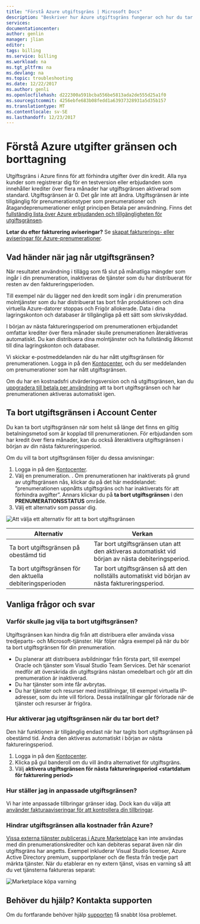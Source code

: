 ```yaml
---
title: "Förstå Azure utgiftsgräns | Microsoft Docs"
description: "Beskriver hur Azure utgiftsgräns fungerar och hur du tar bort det."
services: 
documentationcenter: 
author: genlin
manager: jlian
editor: 
tags: billing
ms.service: billing
ms.workload: na
ms.tgt_pltfrm: na
ms.devlang: na
ms.topic: troubleshooting
ms.date: 12/22/2017
ms.author: genli
ms.openlocfilehash: d222300a591bcba556be5813ada2de555d25a1f0
ms.sourcegitcommit: 4256ebfe683b08fedd1a63937328931a5d35b157
ms.translationtype: MT
ms.contentlocale: sv-SE
ms.lasthandoff: 12/23/2017
---
```

# <a name="understand-azure-spending-limit-and-how-to-remove-it"></a>Förstå Azure utgifter gränsen och borttagning

Utgiftsgräns i Azure finns för att förhindra utgifter över din kredit. Alla nya kunder som registrerar dig för en testversion eller erbjudanden som innehåller krediter över flera månader har utgiftsgränsen aktiverad som standard. Utgiftsgränsen är 0. Det går inte att ändra. Utgiftsgränsen är inte tillgänglig för prenumerationstyper som prenumerationer och åtagandeprenumerationer enligt principen Betala per användning. Finns det [fullständig lista över Azure erbjudanden och tillgängligheten för utgiftsgränsen](https://azure.microsoft.com/support/legal/offer-details/).

**Letar du efter fakturering aviseringar?** Se [skapat fakturerings- eller aviseringar för Azure-prenumerationer](billing-set-up-alerts.md).

## <a name="what-happens-when-i-reach-the-spending-limit"></a>Vad händer när jag når utgiftsgränsen?

När resultatet användning i tillägg som få slut på månatliga mängder som ingår i din prenumeration, inaktiveras de tjänster som du har distribuerat för resten av den faktureringsperioden. 

Till exempel när du lägger ned den kredit som ingår i din prenumeration molntjänster som du har distribuerat tas bort från produktionen och dina virtuella Azure-datorer stoppas och Frigör allokerade. Data i dina lagringskonton och databaser är tillgängliga på ett sätt som skrivskyddad.

I början av nästa faktureringsperiod om prenumerationen erbjudandet omfattar krediter över flera månader skulle prenumerationen återaktiveras automatiskt. Du kan distribuera dina molntjänster och ha fullständig åtkomst till dina lagringskonton och databaser.

Vi skickar e-postmeddelanden när du har nått utgiftsgränsen för prenumerationen. Logga in på den [Kontocenter](https://account.windowsazure.com/Subscriptions), och du ser meddelanden om prenumerationer som har nått utgiftsgränsen.

Om du har en kostnadsfri utvärderingsversion och nå utgiftsgränsen, kan du [uppgradera till betala per användning](billing-upgrade-azure-subscription.md) att ta bort utgiftsgränsen och har prenumerationen aktiveras automatiskt igen.

<a id="remove"></a>

## <a name="remove-the-spending-limit-in-account-center"></a>Ta bort utgiftsgränsen i Account Center

Du kan ta bort utgiftsgränsen när som helst så länge det finns en giltig betalningsmetod som är kopplad till prenumerationen. För erbjudanden som har kredit över flera månader, kan du också återaktivera utgiftsgränsen i början av din nästa faktureringsperiod.

Om du vill ta bort utgiftsgränsen följer du dessa anvisningar:

1. Logga in på den [Kontocenter](https://account.windowsazure.com/Subscriptions).
1. Välj en prenumeration.
. Om prenumerationen har inaktiverats på grund av utgiftsgränsen nås, klickar du på det här meddelandet: ”prenumerationen uppnåtts utgiftsgräns och har inaktiverats för att förhindra avgifter”. Annars klickar du på **ta bort utgiftsgränsen** i den **PRENUMERATIONSSTATUS** område.
1. Välj ett alternativ som passar dig.

![Att välja ett alternativ för att ta bort utgiftsgränsen](./media/billing-spending-limit/remove-spending-limit.PNG)

|Alternativ|Verkan|
|-------|-----|
|Ta bort utgiftsgränsen på obestämd tid|Tar bort utgiftsgränsen utan att den aktiveras automatiskt vid början av nästa debiteringsperiod.|
|Ta bort utgiftsgränsen för den aktuella debiteringsperioden|Tar bort utgiftsgränsen så att den nollställs automatiskt vid början av nästa faktureringsperiod.|

## <a name="frequently-asked-questions"></a>Vanliga frågor och svar

### <a name="why-would-i-want-to-remove-the-spending-limit"></a>Varför skulle jag vilja ta bort utgiftsgränsen?

Utgiftsgränsen kan hindra dig från att distribuera eller använda vissa tredjeparts- och Microsoft-tjänster. Här följer några exempel på när du bör ta bort utgiftsgränsen för din prenumeration.

* Du planerar att distribuera avbildningar från första part, till exempel Oracle och tjänster som Visual Studio Team Services. Det här scenariot medför att överskrida din utgiftsgräns nästan omedelbart och gör att din prenumeration är inaktiverad.
* Du har tjänster som inte får avbrytas.
* Du har tjänster och resurser med inställningar, till exempel virtuella IP-adresser, som du inte vill förlora. Dessa inställningar går förlorade när de tjänster och resurser är frigöra.

### <a name="how-do-i-turn-on-the-spending-limit-after-removing-it"></a>Hur aktiverar jag utgiftsgränsen när du tar bort det?

Den här funktionen är tillgänglig endast när har tagits bort utgiftsgränsen på obestämd tid. Ändra den aktiveras automatiskt i början av nästa faktureringsperiod.

1. Logga in på den [Kontocenter](https://account.windowsazure.com/Subscriptions).
1. Klicka på gul banderoll om du vill ändra alternativet för utgiftsgräns.
1. Välj **aktivera utgiftsgränsen för nästa faktureringsperiod \<startdatum för fakturering period\>**

### <a name="how-do-i-set-a-custom-spending-limit"></a>Hur ställer jag in anpassade utgiftsgränsen?

Vi har inte anpassade tillbringar gränser idag. Dock kan du välja att [använder fakturaaviseringar för att kontrollera din tillbringar](billing-set-up-alerts.md).

### <a name="does-the-spending-limit-prevent-all-charges-from-azure"></a>Hindrar utgiftsgränsen alla kostnader från Azure?

[Vissa externa tjänster publiceras i Azure Marketplace](billing-understand-your-azure-marketplace-charges.md) kan inte användas med din prenumerationskrediter och kan debiteras separat även när din utgiftsgräns har angetts. Exempel inkluderar Visual Studio licenser, Azure Active Directory premium, supportplaner och de flesta från tredje part märkta tjänster. När du etablerar en ny extern tjänst, visas en varning så att du vet tjänsterna faktureras separat:

![Marketplace köpa varning](./media/billing-understand-your-azure-marketplace-charges/marketplace-warning.PNG)

## <a name="need-help-contact-support"></a>Behöver du hjälp? Kontakta supporten

Om du fortfarande behöver hjälp [supporten](https://portal.azure.com/?#blade/Microsoft_Azure_Support/HelpAndSupportBlade) få snabbt lösa problemet.
